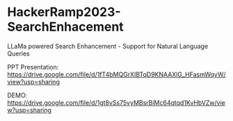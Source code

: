 # HackerRamp2023-SearchEnhacement
LLaMa powered Search Enhancement - Support for Natural Language Queries

PPT Presentation:
https://drive.google.com/file/d/1fT4bMQGrXIBTqD9KNAAXlG_HFasmWqyW/view?usp=sharing

DEMO:
https://drive.google.com/file/d/1gt8vSs75vyMBsrBiMc64qtqd1KvHbVZw/view?usp=sharing
